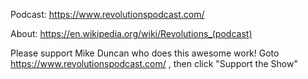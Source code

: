 Podcast: https://www.revolutionspodcast.com/

About: https://en.wikipedia.org/wiki/Revolutions_(podcast)

Please support Mike Duncan who does this awesome work! Goto https://www.revolutionspodcast.com/ , then click "Support the Show"

